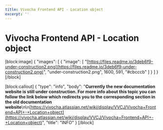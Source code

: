 ```yaml
---
title: Vivocha Frontend API - Location object
excerpt: ''
---
```


# Vivocha Frontend API - Location object

\[block:image\] { "images": \[ { "image": \[ "[https://files.readme.io/3deb6f9-under-construction2.png](https://files.readme.io/3deb6f9-under-construction2.png)", "under-construction2.png", 1600, 591, "\#cbcccb" \] } \] } \[/block\]

\[block:callout\] { "type": "info", "body": "**Currently the new documentation website is still under construction. For more info about this topic you can follow the link below which redirects you to the corresponding section in the old documentation website**\n\n[https://vivocha.atlassian.net/wiki/display/VVCJ/Vivocha+Frontend+API+-+Location+object](https://vivocha.atlassian.net/wiki/display/VVCJ/Vivocha+Frontend+API+-+Location+object)", "title": "INFO" } \[/block\]

